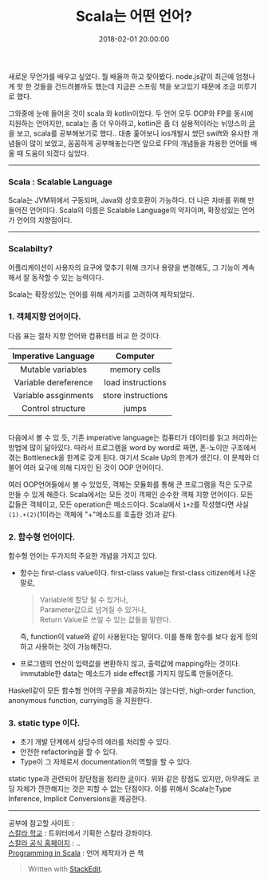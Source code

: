﻿---
layout: post
title:  "Scala는 어떤 언어?"
date:   2018-02-01 20:00:00
category: Scala
tags: Scala FP 
---

 새로운 무언가를 배우고 싶었다. 뭘 배울까 하고 찾아봤다. node.js같이 최근에 엄청나게 핫 한 것들을 건드려볼까도 했는데 지금은 스프링 책을 보고있기 때문에 조금 미루기로 했다. 

 그와중에 눈에 들어온 것이 scala 와 kotlin이었다. 두 언어 모두 OOP와 FP를 동시에 지원하는 언어지만, scala는 좀 더 우아하고, kotlin은 좀 더 실용적이라는 뉘앙스의 [글](http://hamait.tistory.com/895?category=79134)을 보고, scala를 공부해보기로 했다.. 대충 훑어보니 ios개발시 썼던 swift와 유사한 개념들이 많이 보였고, 꼼꼼하게 공부해놓는다면 앞으로 FP의 개념들을 차용한 언어를 배울 때 도움이 되겠다 싶었다.

<!-- more -->
<hr>

### Scala : Scalable Language
Scala는 JVM위에서 구동되며, Java와 상호호환이 가능하다. 더 나은 자바를 위해 만들어진 언어이다. Scala의 이름은 Scalable Language의 약자이며, 확장성있는 언어가 언어의 지향점이다.

<hr>

### Scalabilty?
어플리케이션이 사용자의 요구에 맞추기 위해 크기나 용량을 변경해도, 그 기능이 계속해서 잘 동작할 수 있는 능력이다. 

Scala는 확장성있는 언어를 위해 세가지를 고려하여 제작되었다.  

### 1. 객체지향 언어이다.  

다음 표는 절차 지향 언어와 컴퓨터를 비교 한 것이다.

| Imperative Language    | Computer             |
| :--------------------: | :------------------: |
| Mutable variables      | memory cells         |
| Variable dereference   | load instructions    |
| Variable assginments   | store instructions   |
| Control structure      | jumps                |   

<br>
다음에서 볼 수 있 듯, 기존 imperative language는 컴퓨터가 데이터를 읽고 처리하는 방법에 많이 닮아있다. 따라서 프로그램을 word by word로 짜면, 폰-노이만 구조에서 겪는 Bottleneck을 한계로 갖게 된다. 여기서 Scale Up의 한계가 생긴다. 이 문제와 더불어 여러 요구에 의해 디자인 된 것이 OOP 언어이다.
   
여러 OOP언어들에서 볼 수 있었듯, 객체는 모듈화를 통해 큰 프로그램을 적은 도구로 만들 수 있게 해준다.
Scala에서는 모든 것이 객체인 순수한 객체 지향 언어이다. 모든 값들은 객체이고, 모든 operation은 메소드이다. Scala에서 `1+2`를 작성했다면 사실 `(1).+(2)`(1이라는 객체에 "+"메소드를 호출한 것)과 같다.  


  
### 2. 함수형 언어이다.  

함수형 언어는 두가지의 주요한 개념을 가지고 있다.

- 함수는 first-class value이다.
  first-class value는 first-class citizen에서 나온 말로,  

  > Variable에 할당 될 수 있거나,  
  >Parameter값으로 넘겨질 수 있거나,  
  >Return Value로 쓰일 수 있는 값들을 말한다. 
      
  즉, function이 value와 같이 사용된다는 말이다. 이를 통해 함수를 보다 쉽게 정의하고 사용하는 것이 가능해진다.
      
- 프로그램의 연산이 입력값을 변환하지 않고, 출력값에 mapping하는 것이다.
  immutable한 data는 메소드가 side effect를 가지지 않도록 만들어준다.   
    
Haskell같이 모든 함수형 언어의 구문을 제공하지는 않는다만, high-order function, anonymous function, currying등 을 지원한다.
    

### 3. static type 이다. 
- 초기 개발 단계에서 상당수의 에러를 처리할 수 있다.
- 안전한 refactoring을 할 수 있다.
- Type이 그 자체로서 documentation의 역할을 할 수 있다. 
    
static type과 관련되어 장단점을 정리한 [글](https://pchiusano.github.io/2016-09-15/static-vs-dynamic.html)이다. 위와 같은 장점도 있지만, 아무래도 코딩 자체가 깐깐해지는 것은 피할 수 없는 단점이다. 이를 위해서 Scala는Type Inference, Implicit Conversions을 제공한다.





---
공부에 참고할 사이트 :  
[스칼라 학교](https://twitter.github.io/scala_school/ko/) : 트위터에서 기획한 스칼라 강좌이다.  
[스칼라 공식 홈페이지](https://docs.scala-lang.org/) : ..  
[Programming in Scala](http://www.artima.com/pins1ed/a-scalable-language.html) : 언어 제작자가 쓴 책  

> Written with [StackEdit](https://stackedit.io/).
